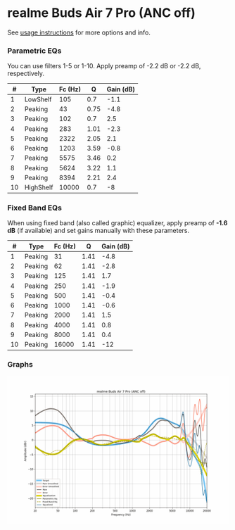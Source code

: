# realme Buds Air 7 Pro (ANC off)
See [usage instructions](https://github.com/jaakkopasanen/AutoEq#usage) for more options and info.

### Parametric EQs
You can use filters 1-5 or 1-10. Apply preamp of -2.2 dB or -2.2 dB, respectively.

|   # | Type      |   Fc (Hz) |    Q |   Gain (dB) |
|-----|-----------|-----------|------|-------------|
|   1 | LowShelf  |       105 | 0.7  |        -1.1 |
|   2 | Peaking   |        43 | 0.75 |        -4.8 |
|   3 | Peaking   |       102 | 0.7  |         2.5 |
|   4 | Peaking   |       283 | 1.01 |        -2.3 |
|   5 | Peaking   |      2322 | 2.05 |         2.1 |
|   6 | Peaking   |      1203 | 3.59 |        -0.8 |
|   7 | Peaking   |      5575 | 3.46 |         0.2 |
|   8 | Peaking   |      5624 | 3.22 |         1.1 |
|   9 | Peaking   |      8394 | 2.21 |         2.4 |
|  10 | HighShelf |     10000 | 0.7  |        -8   |

### Fixed Band EQs
When using fixed band (also called graphic) equalizer, apply preamp of **-1.6 dB** (if available) and set gains manually with these parameters.

|   # | Type    |   Fc (Hz) |    Q |   Gain (dB) |
|-----|---------|-----------|------|-------------|
|   1 | Peaking |        31 | 1.41 |        -4.8 |
|   2 | Peaking |        62 | 1.41 |        -2.8 |
|   3 | Peaking |       125 | 1.41 |         1.7 |
|   4 | Peaking |       250 | 1.41 |        -1.9 |
|   5 | Peaking |       500 | 1.41 |        -0.4 |
|   6 | Peaking |      1000 | 1.41 |        -0.6 |
|   7 | Peaking |      2000 | 1.41 |         1.5 |
|   8 | Peaking |      4000 | 1.41 |         0.8 |
|   9 | Peaking |      8000 | 1.41 |         0.4 |
|  10 | Peaking |     16000 | 1.41 |       -12   |

### Graphs
![](./realme%20Buds%20Air%207%20Pro%20(ANC%20off).png)
